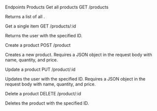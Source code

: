Endpoints
Products
Get all products
GET /products

Returns a list of all .

Get a single item
GET /products/:id

Returns the user with the specified ID.

Create a product
POST /product

Creates a new product. Requires a JSON object in the request body with name, quantity, and price.

Update a product
PUT /product/:id

Updates the user with the specified ID. Requires a JSON object in the request body with name, quantity, and price.

Delete a product
DELETE /product/:id

Deletes the product with the specified ID.
